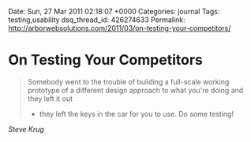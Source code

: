 Date: Sun, 27 Mar 2011 02:18:07 +0000
Categories: journal
Tags: testing,usability
dsq_thread_id: 426274633
Permalink: http://arborwebsolutions.com/2011/03/on-testing-your-competitors/

# On Testing Your Competitors

> Somebody went to the trouble of building a full-scale working prototype
> of a different design approach to what you're doing and they left it out
> - they left the keys in the car for you to use. Do some testing!

_Steve Krug_